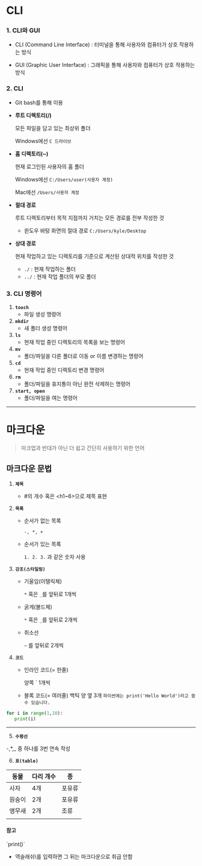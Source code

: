 # CLI

### **1. CLI와 GUI**

- CLI (Command Line Interface) : 터미널을 통해 사용자와 컴퓨터가 상호 작용하는 방식

- GUI (Graphic User Interface) : 그래픽을 통해 사용자와 컴퓨터가 상호 작용하는 방식 


### **2. CLI**

- Git bash를 통해 이용

- **루트 디렉토리(/)** 

  모든 파일을 담고 있는 최상위 폴더

  Windows에선 `C 드라이브` 

- **홈 디렉토리(~)**

  현재 로그인된 사용자의 홈 폴더

  Windows에선 `C:/Users/user(사용자 계정)`

  Mac에선 `/Users/사용자 계정`

- **절대 경로** 

   루트 디렉토리부터 목적 지점까지 거치는 모든 경로를 전부 작성한 것

  - 윈도우 바탕 화면의 절대 경로 `C:/Users/kyle/Desktop`

- **상대 경로**

  현재 작업하고 있는 디렉토리를 기준으로 계산된 상대적 위치를 작성한 것

  - `./` : 현재 작업하는 폴더
  - `../` : 현재 작업 폴더의 부모 폴더

### **3. CLI 명령어**

1. **`touch`**
   - 파일 생성 명령어
2. **`mkdir`**
   - 새 폴더 생성 명령어
3. **`ls`**
   -  현재 작업 중인 디렉토리의 목록을 보는 명령어
4. **`mv`**
   - 폴더/파일을 다른 폴더로 이동 or 이름 변경하는 명령어
5. **`cd`**
   - 현재 작업 중인 디렉토리 변경 명령어
6. **`rm`**
   - 폴더/파일을 휴지통이 아닌 완전 삭제하는 명령어
7. **`start, open`**
   - 폴더/파일을 여는 명령어

----



# 마크다운

> 마크업과 반대가 아닌 더 쉽고 간단히 사용하기 위한 언어

## 마크다운 문법

1. **`제목`**

   - \#의 개수 혹은 <h1~6>으로 제목 표현

2. **`목록`**

   - 순서가 없는 목록

     `-, *, +` 

   - 순서가 있는 목록

     `1. 2. 3.` 과 같은 숫자 사용

3. **`강조(스타일링)`**

   - 기울임(이탤릭체)

     `*` 혹은 `_`를 앞뒤로 1개씩

   - 굵게(볼드체)

     `*` 혹은 `_`를 앞뒤로 2개씩

   - 취소선

     `~` 를 앞뒤로 2개씩

4. **`코드`**

   - 인라인 코드(= 한줄)

     양쪽 \` 1개씩

   - 블록 코드(= 여러줄)
     백틱 양 옆 3개
`파이썬에는 print('Hello World')라고 쓸 수 있습니다.`

 ```python
for i in range(1,10):
	print(i)
```
------

5. **`수평선`**

-,*,_ 중 하나를 3번 연속 작성

6. **`표(table)`**

| 동물   | 다리 개수 | 종     |
| ------ | --------- | ------ |
| 사자   | 4개       | 포유류 |
| 원숭이 | 2개       | 포유류 |
| 앵무새 | 2개       | 조류   |
|        |           |        |


#### 참고

\`print()`

- 역슬래쉬\를 입력하면 그 뒤는 마크다운으로 취급 안함



